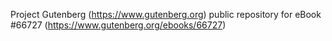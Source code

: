 Project Gutenberg (https://www.gutenberg.org) public repository for
eBook #66727 (https://www.gutenberg.org/ebooks/66727)
